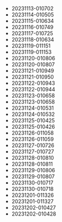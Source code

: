 * 20231113-010702
* 20231114-010505
* 20231115-010634
* 20231116-010749
* 20231117-010725
* 20231118-010634
* 20231119-011151
* 20231119-011153
* 20231120-010806
* 20231120-010807
* 20231121-010949
* 20231121-010950
* 20231122-010943
* 20231122-010944
* 20231123-010658
* 20231123-010658
* 20231124-010531
* 20231124-010532
* 20231125-010425
* 20231125-010426
* 20231126-011058
* 20231126-011059
* 20231127-010726
* 20231127-010727
* 20231128-010810
* 20231128-010811
* 20231129-010806
* 20231129-010807
* 20231130-010717
* 20231130-010718
* 20231201-011326
* 20231201-011327
* 20231202-010427
* 20231202-010428

